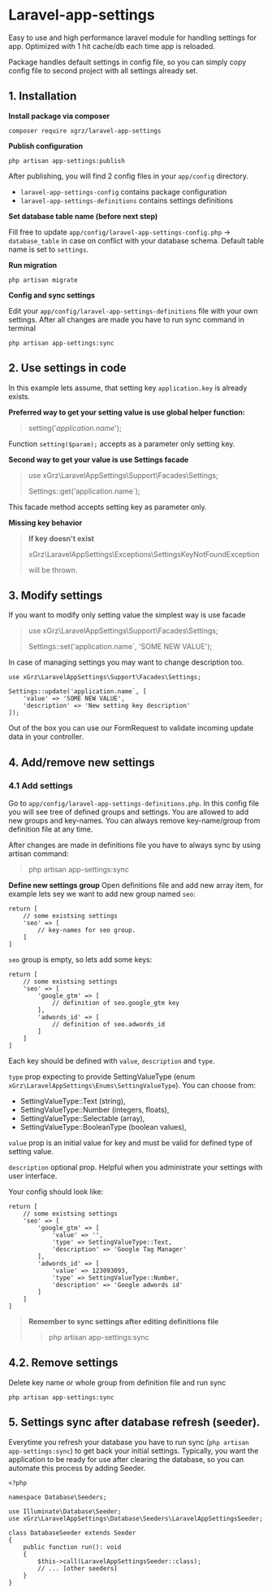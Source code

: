 # Laravel-app-settings

Easy to use and high performance laravel module for handling settings for app.
Optimized with 1 hit cache/db each time app is reloaded.

Package handles default settings in config file, so you can simply copy config file to second project with all settings
already set.

## 1. Installation

**Install package via composer**

```
composer require xgrz/laravel-app-settings
```

**Publish configuration**

```
php artisan app-settings:publish
```

After publishing, you will find 2 config files in your `app/config` directory.

- `laravel-app-settings-config` contains package configuration
- `laravel-app-settings-definitions` contains settings definitions

**Set database table name (before next step)**

Fill free to update `app/config/laravel-app-settings-config.php` -> `database_table` in case on conflict with your database
schema.
Default table name is set to `settings`.

**Run migration**
```
php artisan migrate
```

**Config and sync settings**

Edit your `app/config/laravel-app-settings-definitions` file with your own settings.
After all changes are made you have to run sync command in terminal

``` 
php artisan app-settings:sync 
```

## 2. Use settings in code
In this example lets assume, that setting key `application.key` is already exists.

**Preferred way to get your setting value is use global helper function:**
> setting('*application.name*');

Function `setting($param);` accepts as a parameter only setting key.

**Second way to get your value is use Settings facade**
> use xGrz\LaravelAppSettings\Support\Facades\Settings;
> 
> Settings::get('application.name`);

This facade method accepts setting key as parameter only.

**Missing key behavior**
> **If key doesn't exist** 
> 
> xGrz\LaravelAppSettings\Exceptions\SettingsKeyNotFoundException
> 
> will be thrown.

## 3. Modify settings

If you want to modify only setting value the simplest way is use facade

> use xGrz\LaravelAppSettings\Support\Facades\Settings;
>
> Settings::set('application.name`, 'SOME NEW VALUE');

In case of managing settings you may want to change description too.

```
use xGrz\LaravelAppSettings\Support\Facades\Settings;

Settings::update('application.name`, [
    'value' => 'SOME NEW VALUE',
    'description' => 'New setting key description'
]);
```

Out of the box you can use our FormRequest to validate incoming update data in your controller.

## 4. Add/remove new settings

### 4.1 Add settings

Go to `app/config/laravel-app-settings-definitions.php`.
In this config file you will see tree of defined groups and settings.
You are allowed to add new groups and key-names. You can always remove key-name/group from definition file at any time.

After changes are made in definitions file you have to always sync by using artisan command:
> php artisan app-settings:sync

**Define new settings group**
Open definitions file and add new array item, for example lets sey we want to add new group named `seo`:

```
return [
    // some existsing settings
    'seo' => [
        // key-names for seo group.
    ]
]
```

`seo` group is empty, so lets add some keys:

```
return [
    // some existsing settings
    'seo' => [
        'google_gtm' => [
            // definition of seo.google_gtm key
        ],
        'adwords_id' => [
            // definition of seo.adwords_id
        ]
    ]
]
```

Each key should be defined with `value`, `description` and `type`. 

`type` prop expecting to provide SettingValueType (enum `xGrz\LaravelAppSettings\Enums\SettingValueType`). 
You can choose from:
- SettingValueType::Text (string), 
- SettingValueType::Number (integers, floats), 
- SettingValueType::Selectable (array),  
- SettingValueType::BooleanType (boolean values),

`value` prop is an initial value for key and must be valid for defined type of setting value.

`description` optional prop. Helpful when you administrate your settings with user interface.

Your config should look like:

```
return [
    // some existsing settings
    'seo' => [
        'google_gtm' => [
            'value' => '',
            'type' => SettingValueType::Text,
            'description' => 'Google Tag Manager'
        ],
        'adwords_id' => [
            'value' => 123093093,
            'type' => SettingValueType::Number,
            'description' => 'Google adwords id'
        ]
    ]
]
```

> **Remember to sync settings after editing definitions file**
>> php artisan app-settings:sync

## 4.2. Remove settings

Delete key name or whole group from definition file and run sync

```
php artisan app-settings:sync
```


## 5. Settings sync after database refresh (seeder).

Everytime you refresh your database you have to run sync (`php artisan app-settings:sync`) to get back your initial settings.
Typically, you want the application to be ready for use after clearing the database, so you can automate this process by adding Seeder.

```
<?php

namespace Database\Seeders;

use Illuminate\Database\Seeder;
use xGrz\LaravelAppSettings\Database\Seeders\LaravelAppSettingsSeeder;

class DatabaseSeeder extends Seeder
{
    public function run(): void
    {
        $this->call(LaravelAppSettingsSeeder::class);
        // ... [other seeders]
    }
}
```




